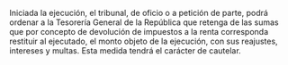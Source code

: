 Iniciada la ejecución, el tribunal, de oficio o a petición de parte, podrá ordenar a la Tesorería General de la República que retenga de las sumas que por concepto de devolución de impuestos a la renta corresponda restituir al ejecutado, el monto objeto de la ejecución, con sus reajustes, intereses y multas. Esta medida tendrá el carácter de cautelar.